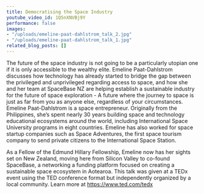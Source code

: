 ```yaml
---
title: Democratising the Space Industry
youtube_video_id: 1Q5nXNVBj9Y
performance: false
images:
- "/uploads/emeline-paat-dahlstrom_talk_2.jpg"
- "/uploads/emeline-paat-dahlstrom_talk_1.jpg"
related_blog_posts: []
---
```


The future of the space industry is not going to be a particularly utopian one if it is only accessible to the wealthy elite. Emeline Paat-Dahlstrom discusses how technology has already started to bridge the gap between the privileged and unprivileged regarding access to space, and how she and her team at SpaceBase NZ are helping establish a sustainable industry for the future of space exploration - A future where the journey to space is just as far from you as anyone else, regardless of your circumstances.  Emeline Paat-Dahlstrom is a space entrepreneur. Originally from the Philippines, she’s spent nearly 30 years building space and technology educational ecosystems around the world, including International Space University programs in eight countries. Emeline has also worked for space startup companies such as Space Adventures, the first space tourism company to send private citizens to the International Space Station.

As a Fellow of the Edmund Hillary Fellowship, Emeline now has her sights set on New Zealand, moving here from Silicon Valley to co-found SpaceBase, a networking a funding platform focused on creating a sustainable space ecosystem in Aotearoa. This talk was given at a TEDx event using the TED conference format but independently organized by a local community. Learn more at https://www.ted.com/tedx
